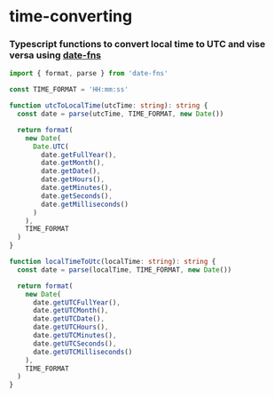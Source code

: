 time-converting
=
### Typescript functions to convert local time to UTC and vise versa using [date-fns](https://github.com/date-fns/date-fns)
```typescript
import { format, parse } from 'date-fns'

const TIME_FORMAT = 'HH:mm:ss'

function utcToLocalTime(utcTime: string): string {
  const date = parse(utcTime, TIME_FORMAT, new Date())

  return format(
    new Date(
      Date.UTC(
        date.getFullYear(),
        date.getMonth(),
        date.getDate(),
        date.getHours(),
        date.getMinutes(),
        date.getSeconds(),
        date.getMilliseconds()
      )
    ),
    TIME_FORMAT
  )
}

function localTimeToUtc(localTime: string): string {
  const date = parse(localTime, TIME_FORMAT, new Date())

  return format(
    new Date(
      date.getUTCFullYear(),
      date.getUTCMonth(),
      date.getUTCDate(),
      date.getUTCHours(),
      date.getUTCMinutes(),
      date.getUTCSeconds(),
      date.getUTCMilliseconds()
    ),
    TIME_FORMAT
  )
}
```
